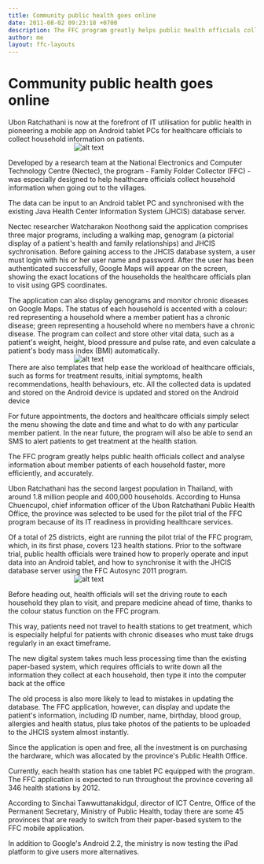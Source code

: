 ```yaml
---
title: Community public health goes online
date: 2011-08-02 09:23:18 +0700
description: The FFC program greatly helps public health officials collect and analyse information about member patients of each household faster, more efficiently, and accurately.
author: me
layout: ffc-layouts
---
```

# Community public health goes online

Ubon Ratchathani is now at the forefront of IT utilisation for public health in pioneering a mobile app on Android tablet PCs for healthcare officials to collect household information on patients.  
&nbsp;&nbsp;&nbsp;&nbsp;&nbsp;&nbsp;&nbsp;&nbsp;&nbsp;&nbsp;&nbsp;&nbsp;&nbsp;&nbsp;&nbsp;&nbsp;&nbsp;&nbsp;&nbsp;&nbsp;&nbsp;&nbsp;&nbsp;&nbsp;&nbsp;&nbsp;&nbsp;&nbsp;&nbsp;&nbsp;&nbsp;&nbsp;&nbsp;
![alt text](http://www.bangkokpost.com/media/content/20110802/294754.jpg)  

Developed by a research team at the National Electronics and Computer Technology Centre (Nectec), the program - Family Folder Collector (FFC) - was especially designed to help healthcare officials collect household information when going out to the villages.


The data can be input to an Android tablet PC and synchronised with the existing Java Health Center Information System (JHCIS) database server.

Nectec researcher Watcharakon Noothong said the application comprises three major programs, including a walking map, genogram (a pictorial display of a patient's health and family relationships) and JHCIS sychronisation.
Before gaining access to the JHCIS database system, a user must login with his or her user name and password. After the user has been authenticated successfully, Google Maps will appear on the screen, showing the exact locations of the households the healthcare officials plan to visit using GPS coordinates.  

The application can also display genograms and monitor chronic diseases on Google Maps. The status of each household is accented with a colour: red representing a household where a member patient has a chronic disease; green representing a household where no members have a chronic disease. The program can collect and store other vital data, such as a patient's weight, height, blood pressure and pulse rate, and even calculate a patient's body mass index (BMI) automatically.  
&nbsp;&nbsp;&nbsp;&nbsp;&nbsp;&nbsp;&nbsp;&nbsp;&nbsp;&nbsp;&nbsp;&nbsp;&nbsp;&nbsp;&nbsp;&nbsp;&nbsp;&nbsp;&nbsp;&nbsp;&nbsp;&nbsp;&nbsp;&nbsp;&nbsp;&nbsp;&nbsp;&nbsp;&nbsp;&nbsp;&nbsp;&nbsp;&nbsp;
![alt text](http://www.bangkokpost.com/media/content/20110802/294755.jpg)  
There are also templates that help ease the workload of healthcare officials, such as forms for treatment results, initial symptoms, health recommendations, health behaviours, etc. All the collected data is updated and stored on the Android device is updated and stored on the Android device

For future appointments, the doctors and healthcare officials simply select the menu showing the date and time and what to do with any particular member patient. In the near future, the program will also be able to send an SMS to alert patients to get treatment at the health station.

The FFC program greatly helps public health officials collect and analyse information about member patients of each household faster, more efficiently, and accurately.

Ubon Ratchathani has the second largest population in Thailand, with around 1.8 million people and 400,000 households. According to Hunsa Chuencupol, chief information officer of the Ubon Ratchathani Public Health Office, the province was selected to be used for the pilot trial of the FFC program because of its IT readiness in providing healthcare services.

Of a total of 25 districts, eight are running the pilot trial of the FFC program, which, in its first phase, covers 123 health stations. Prior to the software trial, public health officials were trained how to properly operate and input data into an Android tablet, and how to synchronise it with the JHCIS database server using the FFC Autosync 2011 program.  
&nbsp;&nbsp;&nbsp;&nbsp;&nbsp;&nbsp;&nbsp;&nbsp;&nbsp;&nbsp;&nbsp;&nbsp;&nbsp;&nbsp;&nbsp;&nbsp;&nbsp;&nbsp;&nbsp;&nbsp;&nbsp;&nbsp;&nbsp;&nbsp;&nbsp;&nbsp;&nbsp;&nbsp;&nbsp;&nbsp;&nbsp;&nbsp;&nbsp;
![alt text](http://www.bangkokpost.com/media/content/20110802/294756.jpg)  

Before heading out, health officials will set the driving route to each household they plan to visit, and prepare medicine ahead of time, thanks to the colour status function on the FFC program.

This way, patients need not travel to health stations to get treatment, which is especially helpful for patients with chronic diseases who must take drugs regularly in an exact timeframe.

The new digital system takes much less processing time than the existing paper-based system, which requires officials to write down all the information they collect at each household, then type it into the computer back at the office

The old process is also more likely to lead to mistakes in updating the database. The FFC application, however, can display and update the patient's information, including
ID number, name, birthday, blood group, allergies and health status, plus take photos of the patients to be uploaded to the JHCIS system almost instantly.

Since the application is open and free, all the investment is on purchasing the hardware, which was allocated by the province's Public Health Office.

Currently, each health station has one tablet PC equipped with the program. The FFC application is expected to run throughout the province covering all 346 health stations by 2012.

According to Sinchai Tawwuttanakidgul, director of ICT Centre, Office of the Permanent Secretary, Ministry of Public Health, today there are some 45 provinces
that are ready to switch from their paper-based system to the FFC mobile application.

In addition to Google's Android 2.2, the ministry is now testing the iPad platform to give users more alternatives.
